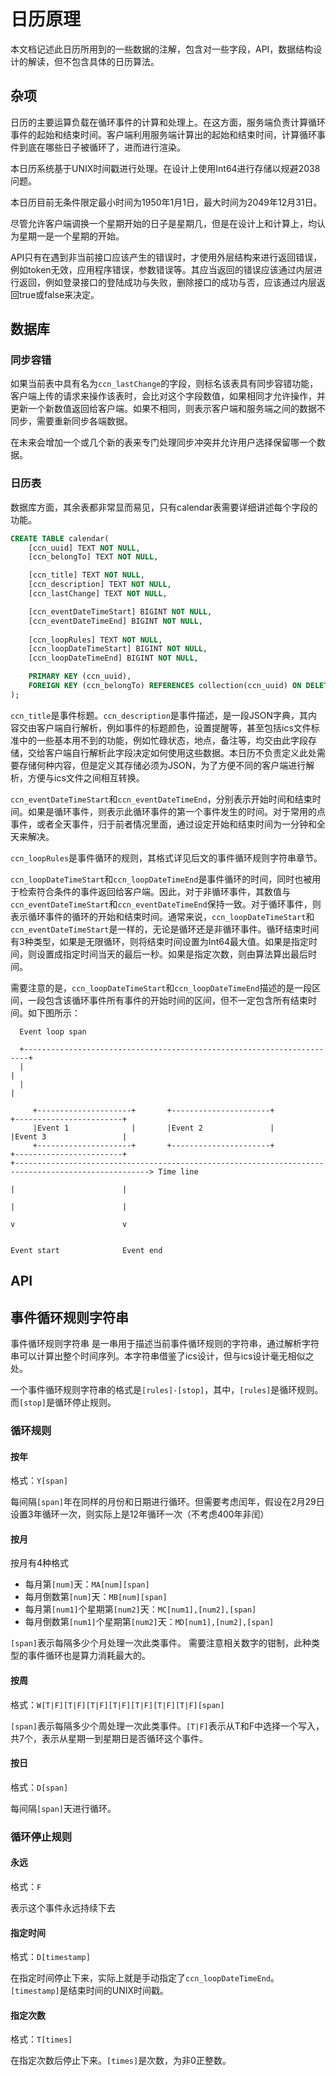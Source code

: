 # 日历原理

本文档记述此日历所用到的一些数据的注解，包含对一些字段，API，数据结构设计的解读，但不包含具体的日历算法。

## 杂项

日历的主要运算负载在循环事件的计算和处理上。在这方面，服务端负责计算循环事件的起始和结束时间。客户端利用服务端计算出的起始和结束时间，计算循环事件到底在哪些日子被循环了，进而进行渲染。

本日历系统基于UNIX时间戳进行处理。在设计上使用Int64进行存储以规避2038问题。

本日历目前无条件限定最小时间为1950年1月1日，最大时间为2049年12月31日。

尽管允许客户端调换一个星期开始的日子是星期几，但是在设计上和计算上，均认为星期一是一个星期的开始。

API只有在遇到非当前接口应该产生的错误时，才使用外层结构来进行返回错误，例如token无效，应用程序错误，参数错误等。其应当返回的错误应该通过内层进行返回，例如登录接口的登陆成功与失败，删除接口的成功与否，应该通过内层返回true或false来决定。

## 数据库

### 同步容错

如果当前表中具有名为`ccn_lastChange`的字段，则标名该表具有同步容错功能，客户端上传的请求来操作该表时，会比对这个字段数值，如果相同才允许操作，并更新一个新数值返回给客户端。如果不相同，则表示客户端和服务端之间的数据不同步，需要重新同步各端数据。

在未来会增加一个或几个新的表来专门处理同步冲突并允许用户选择保留哪一个数据。

### 日历表

数据库方面，其余表都非常显而易见，只有calendar表需要详细讲述每个字段的功能。

```sql
CREATE TABLE calendar(
    [ccn_uuid] TEXT NOT NULL,
    [ccn_belongTo] TEXT NOT NULL,

    [ccn_title] TEXT NOT NULL,
    [ccn_description] TEXT NOT NULL,
    [ccn_lastChange] TEXT NOT NULL,

    [ccn_eventDateTimeStart] BIGINT NOT NULL,
    [ccn_eventDateTimeEnd] BIGINT NOT NULL,
    
    [ccn_loopRules] TEXT NOT NULL,
    [ccn_loopDateTimeStart] BIGINT NOT NULL,
    [ccn_loopDateTimeEnd] BIGINT NOT NULL,

    PRIMARY KEY (ccn_uuid),
    FOREIGN KEY (ccn_belongTo) REFERENCES collection(ccn_uuid) ON DELETE CASCADE
);
```

`ccn_title`是事件标题。`ccn_description`是事件描述，是一段JSON字典，其内容交由客户端自行解析，例如事件的标题颜色，设置提醒等，甚至包括ics文件标准中的一些基本用不到的功能，例如忙碌状态，地点，备注等，均交由此字段存储，交给客户端自行解析此字段决定如何使用这些数据。本日历不负责定义此处需要存储何种内容，但是定义其存储必须为JSON，为了方便不同的客户端进行解析，方便与ics文件之间相互转换。

`ccn_eventDateTimeStart`和`ccn_eventDateTimeEnd`，分别表示开始时间和结束时间。如果是循环事件，则表示此循环事件的第一个事件发生的时间。对于常用的点事件，或者全天事件，归于前者情况里面，通过设定开始和结束时间为一分钟和全天来解决。

`ccn_loopRules`是事件循环的规则，其格式详见后文的事件循环规则字符串章节。

`ccn_loopDateTimeStart`和`ccn_loopDateTimeEnd`是事件循环的时间，同时也被用于检索符合条件的事件返回给客户端。因此，对于非循环事件，其数值与`ccn_eventDateTimeStart`和`ccn_eventDateTimeEnd`保持一致。对于循环事件，则表示循环事件的循环的开始和结束时间。通常来说，`ccn_loopDateTimeStart`和`ccn_eventDateTimeStart`是一样的，无论是循环还是非循环事件。循环结束时间有3种类型，如果是无限循环，则将结束时间设置为Int64最大值。如果是指定时间，则设置成指定时间当天的最后一秒。如果是指定次数，则由算法算出最后时间。

需要注意的是，`ccn_loopDateTimeStart`和`ccn_loopDateTimeEnd`描述的是一段区间，一段包含该循环事件所有事件的开始时间的区间，但不一定包含所有结束时间。如下图所示：

```
  Event loop span

  +-----------------------------------------------------------------------+
  |                                                                       |
  |                                                                       |

     +---------------------+       +----------------------+           +------------------------+
     |Event 1              |       |Event 2               |           |Event 3                 |
     +---------------------+       +----------------------+           +------------------------+
+----------------------------------------------------------------------------------------------------> Time line
                                                                      |                        |
                                                                      |                        |
                                                                      v                        v

                                                                      Event start              Event end

```

## API


## 事件循环规则字符串

事件循环规则字符串 是一串用于描述当前事件循环规则的字符串，通过解析字符串可以计算出整个时间序列。本字符串借鉴了ics设计，但与ics设计毫无相似之处。

一个事件循环规则字符串的格式是`[rules]-[stop]`，其中，`[rules]`是循环规则。而`[stop]`是循环停止规则。

### 循环规则

#### 按年

格式：`Y[span]`

每间隔`[span]`年在同样的月份和日期进行循环。但需要考虑闰年，假设在2月29日设置3年循环一次，则实际上是12年循环一次（不考虑400年非闰）

#### 按月

按月有4种格式

* 每月第`[num]`天：`MA[num][span]`
* 每月倒数第`[num]`天：`MB[num][span]`
* 每月第`[num1]`个星期第`[num2]`天：`MC[num1],[num2],[span]`
* 每月倒数第`[num1]`个星期第`[num2]`天：`MD[num1],[num2],[span]`

`[span]`表示每隔多少个月处理一次此类事件。 需要注意相关数字的钳制，此种类型的事件循环也是算力消耗最大的。

#### 按周

格式：`W[T|F][T|F][T|F][T|F][T|F][T|F][T|F][span]`

`[span]`表示每隔多少个周处理一次此类事件。`[T|F]`表示从T和F中选择一个写入，共7个，表示从星期一到星期日是否循环这个事件。

#### 按日

格式：`D[span]`

每间隔`[span]`天进行循环。

### 循环停止规则

#### 永远

格式：`F`

表示这个事件永远持续下去

#### 指定时间

格式：`D[timestamp]`

在指定时间停止下来，实际上就是手动指定了`ccn_loopDateTimeEnd`。`[timestamp]`是结束时间的UNIX时间戳。

#### 指定次数

格式：`T[times]`

在指定次数后停止下来。`[times]`是次数，为非0正整数。

